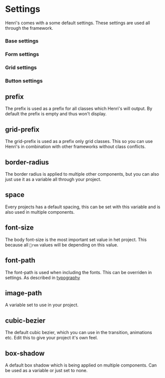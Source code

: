 # Settings

Henri's comes with a some default settings. These settings are used all through the framework.


### Base settings
<as-table file="https://raw.githubusercontent.com/MatiseAms/henris/develop/data/base.json" get="base" />

### Form settings
<as-table file="https://raw.githubusercontent.com/MatiseAms/henris/develop/data/forms.json" get="form" />

### Grid settings
<as-table file="https://raw.githubusercontent.com/MatiseAms/henris/develop/data/grid.json" get="grid" />

### Button settings
<as-table file="https://raw.githubusercontent.com/MatiseAms/henris/develop/data/button.json" get="button" />

## prefix

The prefix is used as a prefix for all classes which Henri's will output. By default the prefix is empty and thus won't display. 


## grid-prefix

The grid-prefix is used as a prefix only grid classes. This so you can use Henri's in combination with other frameworks without class conflicts. 

## border-radius

The border radius is applied to multiple other components, but you can also just use it as a variable all through your project. 

## space

Every projects has a default spacing, this can be set with this variable and is also used in multiple components. 

## font-size

The body font-size is the most important set value in het project. This because all `rem` values will be depending on this value. 

## font-path

The font-path is used when including the fonts. This can be overriden in settings. As described in 
[typography](/doc/typography)

## image-path

A variable set to use in your project.

## cubic-bezier

The default cubic bezier, which you can use in the transition, animations etc. Edit this to give your project it's own feel. 

## box-shadow

A default box shadow which is being applied on multiple components. Can be used as a variable or just set to none. 
